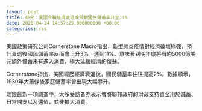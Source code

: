 ```yaml
---
layout: post
title: 研究：美國今輪經濟衰退或帶動國民儲蓄率升至11%
date: 2020-04-24 14:57:25.000000000 +08:00
categories: rss
---
```


美國政策研究公司Cornerstone Macro指出，新型肺炎疫情對經濟破壞極強，預計衰退後國民儲蓄率反而會上升3%，達到11%，意味著到明年底將有約5000億美元額外儲蓄未有進入消費，極大延緩經濟的復蘇。

Cornerstone指出，美國經歷經濟衰退後，國民儲蓄率往往提高2%。數據顯示，1930年大蕭條後家庭儲蓄率曾出現大幅攀升。

瑞銀最新一項調查中，大多受訪者亦表示會將聯邦政府的財政支持資金用於儲蓄、日常開支以及還債，並非擴大消費。
